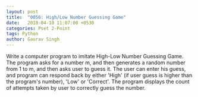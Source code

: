 ```yaml
---
layout: post
title:  "0056: High/Low Number Guessing Game"
date:   2018-04-10 11:07:00 +0530
categories: Pset 2-Point
tags: Python
author: Gaurav Singh
---
```

Write a computer program to imitate High-Low Number Guessing Game. The program asks for a number m, and then generates a random number from 1 to m, and then asks user to guess it. The user can enter his guess, and program can respond back by either 'High' (if user guess is higher than the program's number), 'Low' or 'Correct'. The program displays the count of attempts taken by user to correctly guess the number.
